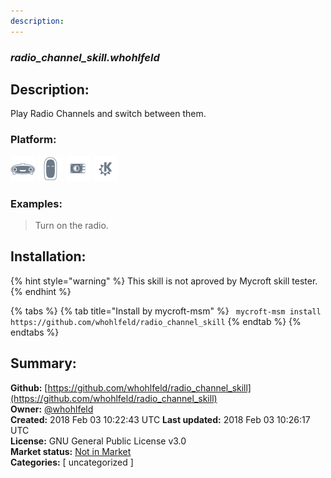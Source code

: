 ```yaml
---
description: 
---
```


### _radio_channel_skill.whohlfeld_  
## Description:  
Play Radio Channels and switch between them.  
  
### Platform:  
 ![Mark I](../.gitbook/assets/mark-1-icon.png)  ![Mark II](../.gitbook/assets/mark-2-icon.png)  ![Picroft](../.gitbook/assets/picroft-icon.png)  ![plasmoid](../.gitbook/assets/kde.png)   
### Examples:  
> Turn on the radio.  
  
## Installation:  
{% hint style="warning" %}
This skill is not aproved by Mycroft skill tester.
{% endhint %}
    
{% tabs %}
{% tab title="Install by mycroft-msm" %}
``` mycroft-msm install https://github.com/whohlfeld/radio_channel_skill```
{% endtab %}
  {% endtabs %}
    
## Summary:  
**Github:** [https://github.com/whohlfeld/radio_channel_skill](https://github.com/whohlfeld/radio_channel_skill)  
**Owner:** [@whohlfeld](https://github.com/whohlfeld)  
**Created:** 2018 Feb 03 10:22:43 UTC  **Last updated:** 2018 Feb 03 10:26:17 UTC  
**License:** GNU General Public License v3.0  
**Market status:** [Not in Market](https://market.mycroft.ai/skill/)  
**Categories:** [ uncategorized ]   
